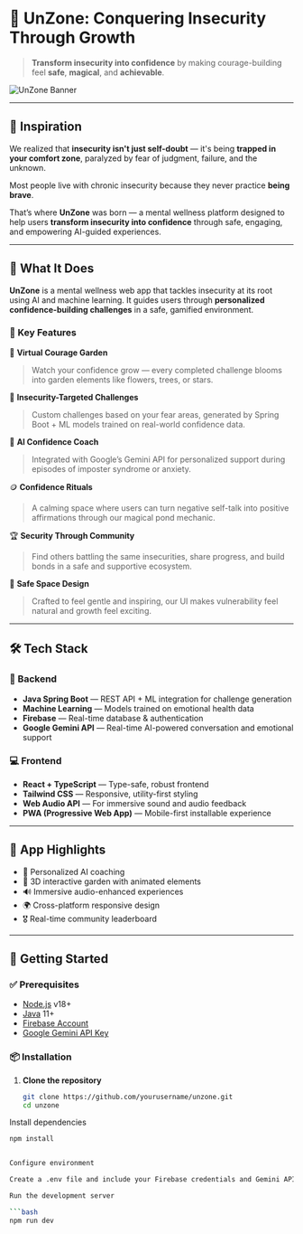 # 🌱 UnZone: Conquering Insecurity Through Growth

> **Transform insecurity into confidence** by making courage-building feel **safe**, **magical**, and **achievable**.

![UnZone Banner](https://img.shields.io/badge/UnZone-Mental_Wellness_Platform-46A094?style=for-the-badge&logo=react)

---

## 🚀 Inspiration

We realized that **insecurity isn't just self-doubt** — it's being **trapped in your comfort zone**, paralyzed by fear of judgment, failure, and the unknown.

Most people live with chronic insecurity because they never practice **being brave**.

That’s where **UnZone** was born — a mental wellness platform designed to help users **transform insecurity into confidence** through safe, engaging, and empowering AI-guided experiences.

---

## 🤖 What It Does

**UnZone** is a mental wellness web app that tackles insecurity at its root using AI and machine learning. It guides users through **personalized confidence-building challenges** in a safe, gamified environment.

### 🔑 Key Features

🌿 **Virtual Courage Garden**  
> Watch your confidence grow — every completed challenge blooms into garden elements like flowers, trees, or stars.

🎯 **Insecurity-Targeted Challenges**  
> Custom challenges based on your fear areas, generated by Spring Boot + ML models trained on real-world confidence data.

🤖 **AI Confidence Coach**  
> Integrated with Google’s Gemini API for personalized support during episodes of imposter syndrome or anxiety.

🪙 **Confidence Rituals**  
> A calming space where users can turn negative self-talk into positive affirmations through our magical pond mechanic.

🏆 **Security Through Community**  
> Find others battling the same insecurities, share progress, and build bonds in a safe and supportive ecosystem.

📱 **Safe Space Design**  
> Crafted to feel gentle and inspiring, our UI makes vulnerability feel natural and growth feel exciting.

---

## 🛠 Tech Stack

### 🔧 Backend
- **Java Spring Boot** — REST API + ML integration for challenge generation  
- **Machine Learning** — Models trained on emotional health data  
- **Firebase** — Real-time database & authentication  
- **Google Gemini API** — Real-time AI-powered conversation and emotional support  

### 💻 Frontend
- **React + TypeScript** — Type-safe, robust frontend  
- **Tailwind CSS** — Responsive, utility-first styling  
- **Web Audio API** — For immersive sound and audio feedback  
- **PWA (Progressive Web App)** — Mobile-first installable experience  

---

## 🌟 App Highlights

- 🧠 Personalized AI coaching  
- 🌱 3D interactive garden with animated elements  
- 🔊 Immersive audio-enhanced experiences  
- 🌍 Cross-platform responsive design  
- 🎖 Real-time community leaderboard  

---

## 🧪 Getting Started

### ✅ Prerequisites

- [Node.js](https://nodejs.org/) v18+
- [Java](https://www.oracle.com/java/technologies/javase/jdk11-archive-downloads.html) 11+
- [Firebase Account](https://firebase.google.com/)
- [Google Gemini API Key](https://aistudio.google.com/app)

### 📦 Installation

1. **Clone the repository**
   ```bash
   git clone https://github.com/yourusername/unzone.git
   cd unzone
Install dependencies


   ```bash
   npm install


Configure environment

Create a .env file and include your Firebase credentials and Gemini API key.

Run the development server

  ```bash
  npm run dev
